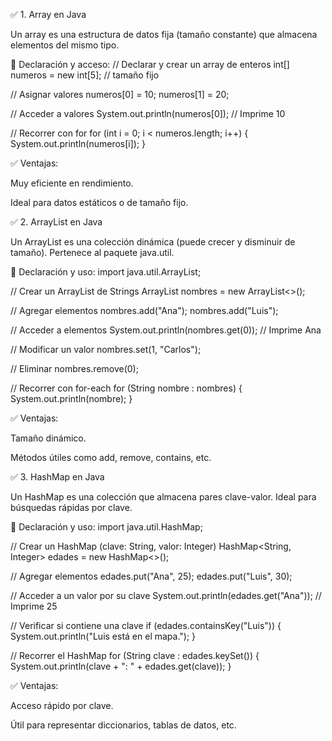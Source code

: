 ✅ 1. Array en Java

Un array es una estructura de datos fija (tamaño constante) que almacena elementos del mismo tipo.

🔹 Declaración y acceso:
// Declarar y crear un array de enteros
int[] numeros = new int[5];  // tamaño fijo

// Asignar valores
numeros[0] = 10;
numeros[1] = 20;

// Acceder a valores
System.out.println(numeros[0]);  // Imprime 10

// Recorrer con for
for (int i = 0; i < numeros.length; i++) {
    System.out.println(numeros[i]);
}

✅ Ventajas:

Muy eficiente en rendimiento.

Ideal para datos estáticos o de tamaño fijo.

✅ 2. ArrayList en Java

Un ArrayList es una colección dinámica (puede crecer y disminuir de tamaño). Pertenece al paquete java.util.

🔹 Declaración y uso:
import java.util.ArrayList;

// Crear un ArrayList de Strings
ArrayList<String> nombres = new ArrayList<>();

// Agregar elementos
nombres.add("Ana");
nombres.add("Luis");

// Acceder a elementos
System.out.println(nombres.get(0));  // Imprime Ana

// Modificar un valor
nombres.set(1, "Carlos");

// Eliminar
nombres.remove(0);

// Recorrer con for-each
for (String nombre : nombres) {
    System.out.println(nombre);
}

✅ Ventajas:

Tamaño dinámico.

Métodos útiles como add, remove, contains, etc.

✅ 3. HashMap en Java

Un HashMap es una colección que almacena pares clave-valor. Ideal para búsquedas rápidas por clave.

🔹 Declaración y uso:
import java.util.HashMap;

// Crear un HashMap (clave: String, valor: Integer)
HashMap<String, Integer> edades = new HashMap<>();

// Agregar elementos
edades.put("Ana", 25);
edades.put("Luis", 30);

// Acceder a un valor por su clave
System.out.println(edades.get("Ana"));  // Imprime 25

// Verificar si contiene una clave
if (edades.containsKey("Luis")) {
    System.out.println("Luis está en el mapa.");
}

// Recorrer el HashMap
for (String clave : edades.keySet()) {
    System.out.println(clave + ": " + edades.get(clave));
}

✅ Ventajas:

Acceso rápido por clave.

Útil para representar diccionarios, tablas de datos, etc.
